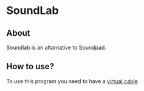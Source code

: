 # SoundLab

## About 

Soundlab is an altarnative to Soundpad.

## How to use?

To use this program you need to have a [virtual cable](htps://vb-audio.com/Cable/index.htm)
